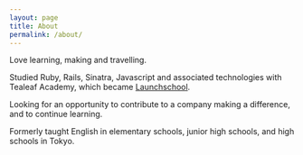```yaml
---
layout: page
title: About
permalink: /about/
---
```

Love learning, making and travelling.

Studied Ruby, Rails, Sinatra, Javascript and associated technologies with Tealeaf Academy, which became <a href="https://launchschool.com">Launchschool</a>.

Looking for an opportunity to contribute to a company making a difference, and to continue learning.

Formerly taught English in elementary schools, junior high schools, and high schools in Tokyo.
